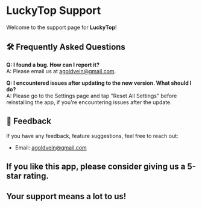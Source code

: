 # LuckyTop Support

Welcome to the support page for **LuckyTop**!

## 🛠 Frequently Asked Questions

**Q: I found a bug. How can I report it?**  
A: Please email us at [agoldvein@gmail.com](mailto:agoldvein@gmail.com).

**Q: I encountered issues after updating to the new version. What should I do?**  
A: Please go to the Settings page and tap "Reset All Settings" before reinstalling the app, if you're encountering issues after the update.

## 💬 Feedback

If you have any feedback, feature suggestions, feel free to reach out:

- Email: [agoldvein@gmail.com](mailto:agoldvein@gmail.com)

## If you like this app, please consider giving us a 5-star rating.
## Your support means a lot to us!
